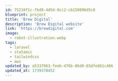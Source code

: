 ```yaml
---
id: 75210f1c-fbd9-4d5d-9cc2-cb150096d5c0
blueprint: project
title: 'Brew Digital'
description: 'Brew Digital website'
link: 'https://brewdigital.com'
image:
  - robot-illustration.webp
tags:
  - laravel
  - statamic
  - tailwindcss
  - aws
updated_by: a5337063-feeb-476b-86d0-85dfe861c466
updated_at: 1739378452
---
```

